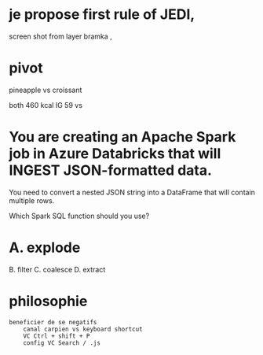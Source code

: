 


# je propose first rule of JEDI, 
screen shot from layer bramka , 


# pivot
pineapple vs croissant

both 460 kcal
IG 59 vs 





# You are creating an Apache Spark job in Azure Databricks that will INGEST JSON-formatted data.

You need to convert a nested JSON string into a DataFrame that will contain multiple rows.

Which Spark SQL function should you use?

# A. explode
B. filter
C. coalesce
D. extract

# philosophie
    beneficier de se negatifs
        canal carpien vs keyboard shortcut 
        VC Ctrl + shift + P 
        config VC Search / .js 